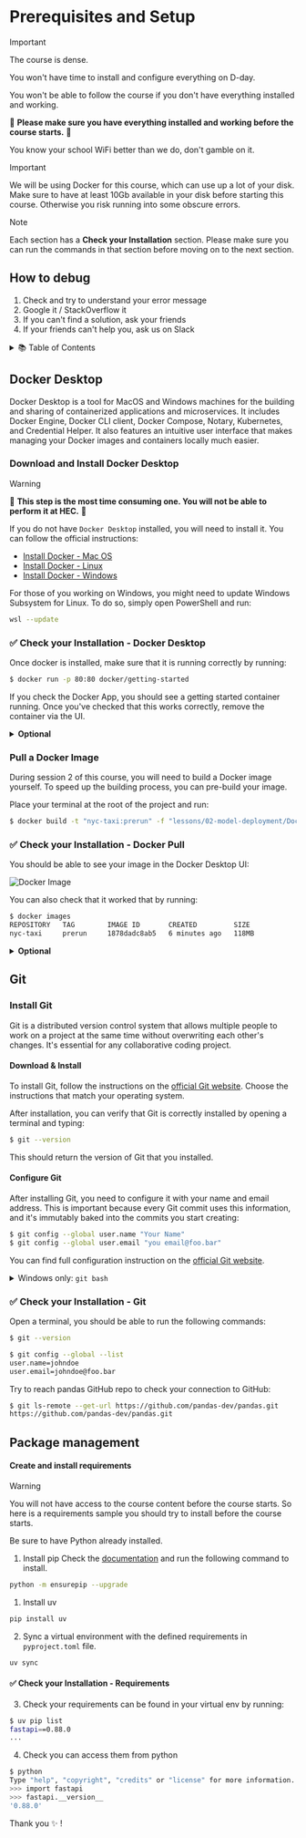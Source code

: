 # Prerequisites and Setup

> [!Important]
> The course is dense.
>
> You won't have time to install and configure everything on D-day.
>
> You won't be able to follow the course if you don't have everything installed and working.
>
> 📣 **Please make sure you have everything installed and working before the course starts.** 📣
>
> You know your school WiFi better than we do, don't gamble on it.

> [!Important]
> We will be using Docker for this course, which can use up a lot of your disk.
> Make sure to have at least 10Gb available in your disk before starting this course. Otherwise you risk running into some obscure errors.

> [!Note]
> Each section has a **Check your Installation** section.
> Please make sure you can run the commands in that section before moving on to the next section.

## How to debug

1. Check and try to understand your error message
2. Google it / StackOverflow it
3. If you can't find a solution, ask your friends
4. If your friends can't help you, ask us on Slack

<details>
  <summary>📚 Table of Contents</summary>

- [Docker Desktop](#docker-desktop)
  - [Download and Install Docker Desktop](#download-and-install-docker-desktop)
  - [✅ Check your Installation](#✅-check-your-installation---docker-desktop)
  - [Pull a Docker Image](#pull-a-docker-image)
  - [✅ Check your Installation](#✅-check-your-installation---docker-pull)
- [Git](#git)
  - [Install Git](#install-git)
    - [Download & Install](#download-&-install)
    - [Configure Git](#configure-git)
  - [✅ Check your Installation](#✅-check-your-installation---git)
- [Install requirements](#install-requirements)
  - [Create and install requirements](#create-and-install-requirements)
  - [✅ Check your Installation](#✅-check-your-installation---requirements)

</details>

## Docker Desktop

Docker Desktop is a tool for MacOS and Windows machines for the building and sharing of containerized applications and microservices. It includes Docker Engine, Docker CLI client, Docker Compose, Notary, Kubernetes, and Credential Helper. It also features an intuitive user interface that makes managing your Docker images and containers locally much easier.

### Download and Install Docker Desktop

> [!Warning]
> 📣 **This step is the most time consuming one. You will not be able to perform it at HEC.** 📣

If you do not have `Docker Desktop` installed, you will need to install it. You can follow the official instructions:

- [Install Docker - Mac OS](https://docs.docker.com/desktop/install/mac-install/)
- [Install Docker - Linux](https://docs.docker.com/desktop/install/linux-install/)
- [Install Docker - Windows](https://docs.docker.com/desktop/install/windows-install/)

For those of you working on Windows, you might need to update Windows Subsystem for Linux. To do so, simply open PowerShell and run:

```bash
wsl --update
```

### ✅ Check your Installation - Docker Desktop

Once docker is installed, make sure that it is running correctly by running:

```bash
$ docker run -p 80:80 docker/getting-started
```

If you check the Docker App, you should see a getting started container running. Once you've checked that this works correctly, remove the container via the UI.

<details>
    <summary><b>Optional</b></summary>
    You can also perform these operations directly from the command line, by running <code>docker ps</code> to check the running containers and <code>docker rm -f [CONTAINER-ID]</code> to remove it.
</details>

### Pull a Docker Image

During session 2 of this course, you will need to build a Docker image yourself. To speed up the building process, you can pre-build your image.

Place your terminal at the root of the project and run:

```bash
$ docker build -t "nyc-taxi:prerun" -f "lessons/02-model-deployment/Dockerfile.app" ./lessons/02-model-deployment
```

### ✅ Check your Installation - Docker Pull

You should be able to see your image in the Docker Desktop UI:

![Docker Image](./images/example_image.png)

You can also check that it worked that by running:

```bash
$ docker images
REPOSITORY   TAG        IMAGE ID       CREATED         SIZE
nyc-taxi     prerun     1878dadc8ab5   6 minutes ago   118MB
```

<details>
    <summary><b>Optional</b></summary>
    Once you've checked that this works correctly, remove the image by running in your terminal: <code>docker rmi [IMAGE ID]</code>
</details>

## Git

### Install Git

Git is a distributed version control system that allows multiple people to work on a project at the same time without overwriting each other's changes.
It's essential for any collaborative coding project.

#### Download & Install

To install Git, follow the instructions on the [official Git website](https://git-scm.com/book/en/v2/Getting-Started-Installing-Git).
Choose the instructions that match your operating system.

After installation, you can verify that Git is correctly installed by opening a terminal and typing:

```bash
$ git --version
```

This should return the version of Git that you installed.

#### Configure Git

After installing Git, you need to configure it with your name and email address.
This is important because every Git commit uses this information, and it's immutably baked into the commits you start creating:

```bash
$ git config --global user.name "Your Name"
$ git config --global user.email "you email@foo.bar"
```

You can find full configuration instruction on the [official Git website](https://git-scm.com/book/en/v2/Getting-Started-First-Time-Git-Setup).

<details>
  <summary>Windows only: <code>git bash</code></summary>

If you are using Windows, you can use PowerShell as your terminal.
But Powershell is limited and doesn't support all the commands we will use in this course.
You will need to install [`git bash`](https://gitforwindows.org/) to have access to all the commands we will use in this course.

Please carefully follow [instructions here](https://github.com/git-for-windows/git/releases/tag/v2.42.0.windows.2).

> [!Note]
> You can also use WSL terminal, but it's a bit more complicated to use.

</details>

### ✅ Check your Installation - Git

Open a terminal, you should be able to run the following commands:

```bash
$ git --version

```

```bash
$ git config --global --list
user.name=johndoe
user.email=johndoe@foo.bar
```

Try to reach pandas GitHub repo to check your connection to GitHub:

```bash
$ git ls-remote --get-url https://github.com/pandas-dev/pandas.git
https://github.com/pandas-dev/pandas.git
```

## Package management

#### Create and install requirements

> [!Warning]
> You will not have access to the course content before the course starts.
> So here is a requirements sample you should try to install before the course starts.

Be sure to have Python already installed.

1. Install pip
Check the [documentation](https://pip.pypa.io/en/stable/installation/) and run the following command to install.

```bash
python -m ensurepip --upgrade
```


1. Install uv

```bash
pip install uv
```

2. Sync a virtual environment with the defined requirements in `pyproject.toml` file.

```bash
uv sync
```

#### ✅ Check your Installation - Requirements

3. Check your requirements can be found in your virtual env by running:

```bash
$ uv pip list
fastapi==0.88.0
...
```

4. Check you can access them from python

```bash
$ python
Type "help", "copyright", "credits" or "license" for more information.
>>> import fastapi
>>> fastapi.__version__
'0.88.0'
```

Thank you ✨ !
